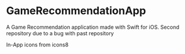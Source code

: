 # GameRecommendationApp
A Game Recommendation application made with Swift for iOS. Second repository due to a bug with past repository

In-App icons from icons8
